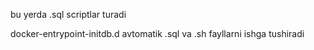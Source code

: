 bu yerda .sql scriptlar turadi

docker-entrypoint-initdb.d avtomatik .sql va .sh fayllarni ishga tushiradi 
